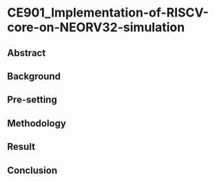 # CE901_Implementation-of-RISCV-core-on-NEORV32-simulation

## Abstract

## Background

## Pre-setting


## Methodology



## Result


## Conclusion 


